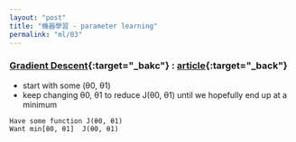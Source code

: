 ```yaml
---
layout: "post"
title: "機器學習 - parameter learning"
permalink: "ml/03"
---
```


### [Gradient Descent](https://www.coursera.org/learn/machine-learning/lecture/8SpIM/gradient-descent){:target="_bakc"} : [article](https://www.coursera.org/learn/machine-learning/supplement/2GnUg/gradient-descent){:target="_back"}
>
- start with some (θ0, θ1)
- keep changing θ0, θ1 to reduce J(θ0, θ1) until we hopefully end up at a minimum
>
~~~
Have some function J(θ0, θ1)
Want min[θ0, θ1]  J(θ0, θ1)
~~~